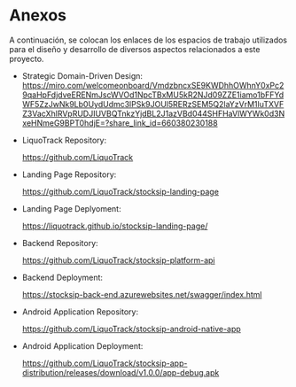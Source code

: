 # Anexos #

A continuación, se colocan los enlaces de los espacios de trabajo utilizados para el diseño y desarrollo de diversos aspectos relacionados a este proyecto.


- Strategic Domain-Driven Design: https://miro.com/welcomeonboard/VmdzbncxSE9KWDhhOWhnY0xPc29qaHpFdjdveERENmJscWVOd1NpcTBxMU5kR2NJd09ZZE1iamo1bFFYdWF5ZzJwNk9Lb0UydUdmc3lPSk9JOUl5RERzSEM5Q2laYzVrM1luTXVFZ3VacXhlRVpRUDJIUVBQTnkzYjdBL2J1azVBd044SHFHaVlWYWk0d3NxeHNmeG9BPT0hdjE=?share_link_id=660380230188


- LiquoTrack Repository:

  https://github.com/LiquoTrack


- Landing Page Repository: 
 
  https://github.com/LiquoTrack/stocksip-landing-page


- Landing Page Deplyoment:

  https://liquotrack.github.io/stocksip-landing-page/


- Backend Repository:

  https://github.com/LiquoTrack/stocksip-platform-api


- Backend Deployment:

  https://stocksip-back-end.azurewebsites.net/swagger/index.html


- Android Application Repository:

  https://github.com/LiquoTrack/stocksip-android-native-app


- Android Application Deployment:

  https://github.com/LiquoTrack/stocksip-app-distribution/releases/download/v1.0.0/app-debug.apk